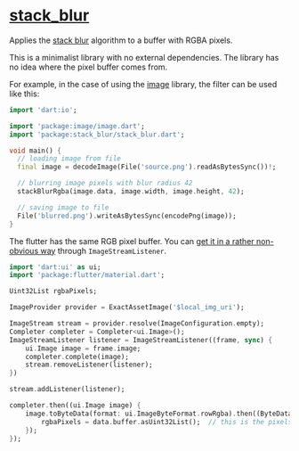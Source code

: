 # [stack_blur](https://github.com/rtmigo/stack_blur_dart)

Applies the [stack blur](https://underdestruction.com/2004/02/25/stackblur-2004/) algorithm to
a buffer with RGBA pixels.

This is a minimalist library with no external dependencies.  The library has no idea where the
pixel buffer comes from.

For example, in the case of using the [image](https://pub.dev/packages/image/example) library,
the filter can be used like this:

```dart
import 'dart:io';

import 'package:image/image.dart';
import 'package:stack_blur/stack_blur.dart';

void main() {
  // loading image from file
  final image = decodeImage(File('source.png').readAsBytesSync())!;

  // blurring image pixels with blur radius 42
  stackBlurRgba(image.data, image.width, image.height, 42);

  // saving image to file
  File('blurred.png').writeAsBytesSync(encodePng(image));
}
```

The flutter has the same RGB pixel buffer. You can [get it in a rather non-obvious
way](https://stackoverflow.com/a/60297917) through `ImageStreamListener`.

``` dart
import 'dart:ui' as ui;
import 'package:flutter/material.dart';

Uint32List rgbaPixels;

ImageProvider provider = ExactAssetImage('$local_img_uri');

ImageStream stream = provider.resolve(ImageConfiguration.empty);
Completer completer = Completer<ui.Image>();
ImageStreamListener listener = ImageStreamListener((frame, sync) {
    ui.Image image = frame.image;
    completer.complete(image);
    stream.removeListener(listener);
})

stream.addListener(listener);

completer.then((ui.Image image) {
    image.toByteData(format: ui.ImageByteFormat.rowRgba).then((ByteData data) {
        rgbaPixels = data.buffer.asUint32List();  // this is the pixels we need
    });
});
```

